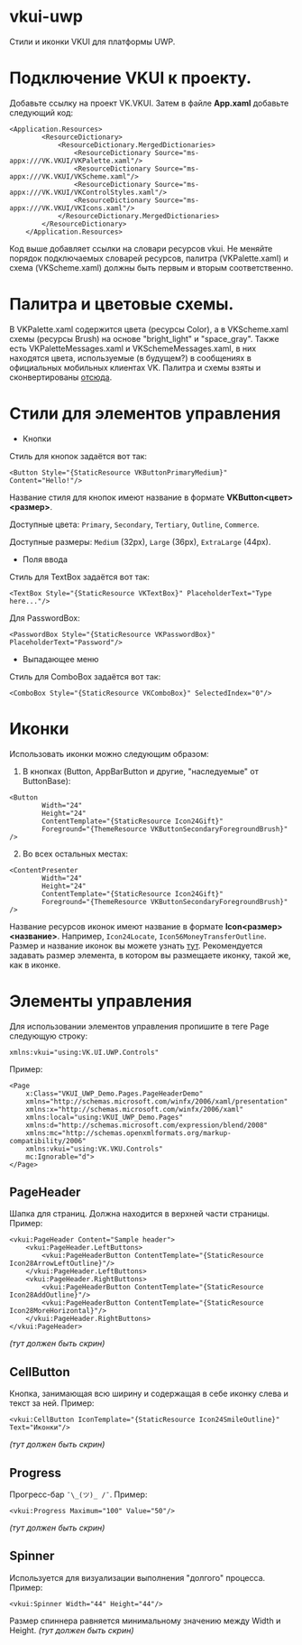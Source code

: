 # vkui-uwp
Стили и иконки VKUI для платформы UWP.

# Подключение VKUI к проекту.
Добавьте ссылку на проект VK.VKUI. Затем в файле **App.xaml** добавьте следующий код:

``` xaml
<Application.Resources>
        <ResourceDictionary>
            <ResourceDictionary.MergedDictionaries>
                <ResourceDictionary Source="ms-appx:///VK.VKUI/VKPalette.xaml"/>
                <ResourceDictionary Source="ms-appx:///VK.VKUI/VKScheme.xaml"/>
                <ResourceDictionary Source="ms-appx:///VK.VKUI/VKControlStyles.xaml"/>
                <ResourceDictionary Source="ms-appx:///VK.VKUI/VKIcons.xaml"/>
            </ResourceDictionary.MergedDictionaries>
        </ResourceDictionary>
    </Application.Resources>
```
Код выше добавляет ссылки на словари ресурсов vkui. Не меняйте порядок подключаемых словарей ресурсов, палитра (VKPalette.xaml) и схема (VKScheme.xaml) должны быть первым и вторым соответственно.

# Палитра и цветовые схемы.
В VKPalette.xaml содержится цвета (ресурсы Color), а в VKScheme.xaml  схемы (ресурсы Brush) на основе "bright_light" и "space_gray". Также есть VKPaletteMessages.xaml и VKSchemeMessages.xaml, в них находятся цвета, используемые (в будущем?) в сообщениях в официальных мобильных клиентах VK.
Палитра и схемы взяты и сконвертированы [отсюда](https://github.com/VKCOM/Appearance "Appearance").

# Стили для элементов управления
* Кнопки

Стиль для кнопок задаётся вот так:
``` xaml
<Button Style="{StaticResource VKButtonPrimaryMedium}" Content="Hello!"/>
```
Название стиля для кнопок имеют название в формате **VKButton<цвет><размер>**. 

Доступные цвета: ```Primary```, ```Secondary```, ```Tertiary```, ```Outline```, ```Commerce```.

Доступные размеры: ```Medium``` (32px), ```Large``` (36px), ```ExtraLarge``` (44px).

* Поля ввода

Стиль для TextBox задаётся вот так:
``` xaml
<TextBox Style="{StaticResource VKTextBox}" PlaceholderText="Type here..."/>
```
Для PasswordBox:
``` xaml
<PasswordBox Style="{StaticResource VKPasswordBox}" PlaceholderText="Password"/>
```

* Выпадающее меню

Стиль для ComboBox задаётся вот так:
``` xaml
<ComboBox Style="{StaticResource VKComboBox}" SelectedIndex="0"/>
```

# Иконки
Использовать иконки можно следующим образом:
1. В кнопках (Button, AppBarButton и другие, "наследуемые" от ButtonBase):
``` xaml
<Button
        Width="24"
        Height="24"
        ContentTemplate="{StaticResource Icon24Gift}"
        Foreground="{ThemeResource VKButtonSecondaryForegroundBrush}" />
```
2. Во всех остальных местах:
``` xaml
<ContentPresenter
        Width="24"
        Height="24"
        ContentTemplate="{StaticResource Icon24Gift}"
        Foreground="{ThemeResource VKButtonSecondaryForegroundBrush}" />
```

Название ресурсов иконок имеют название в формате **Icon<размер><название>**. Например, ```Icon24Locate```,  ```Icon56MoneyTransferOutline```. Размер и название иконок вы можете узнать [тут](https://vkcom.github.io/icons "VK Icons").
Рекомендуется задавать размер элемента, в котором вы размещаете иконку, такой же, как в иконке.

# Элементы управления
Для использовании элементов управления пропишите в теге Page следующую строку:
``` xaml
xmlns:vkui="using:VK.UI.UWP.Controls"
```
Пример:
``` xaml
<Page
    x:Class="VKUI_UWP_Demo.Pages.PageHeaderDemo"
    xmlns="http://schemas.microsoft.com/winfx/2006/xaml/presentation"
    xmlns:x="http://schemas.microsoft.com/winfx/2006/xaml"
    xmlns:local="using:VKUI_UWP_Demo.Pages"
    xmlns:d="http://schemas.microsoft.com/expression/blend/2008"
    xmlns:mc="http://schemas.openxmlformats.org/markup-compatibility/2006"
    xmlns:vkui="using:VK.VKU.Controls"
    mc:Ignorable="d">
</Page>
```

## PageHeader
Шапка для страниц. Должна находится в верхней части страницы. Пример:
``` xaml
<vkui:PageHeader Content="Sample header">
    <vkui:PageHeader.LeftButtons>
        <vkui:PageHeaderButton ContentTemplate="{StaticResource Icon28ArrowLeftOutline}"/>
    </vkui:PageHeader.LeftButtons>
    <vkui:PageHeader.RightButtons>
        <vkui:PageHeaderButton ContentTemplate="{StaticResource Icon28AddOutline}"/>
        <vkui:PageHeaderButton ContentTemplate="{StaticResource Icon28MoreHorizontal}"/>
    </vkui:PageHeader.RightButtons>
</vkui:PageHeader>
```
*(тут должен быть скрин)*

## CellButton
Кнопка, занимающая всю ширину и содержащая в себе иконку слева и текст за ней. Пример:
``` xaml
<vkui:CellButton IconTemplate="{StaticResource Icon24SmileOutline}" Text="Иконки"/>
```
*(тут должен быть скрин)*

## Progress
Прогресс-бар `¯\_(ツ)_ /¯`. Пример:
``` xaml
<vkui:Progress Maximum="100" Value="50"/>
```
*(тут должен быть скрин)*

## Spinner
Используется для визуализации выполнения "долгого" процесса. Пример:
``` xaml
<vkui:Spinner Width="44" Height="44"/>
```
Размер спиннера равняется минимальному значению между Width и Height.
*(тут должен быть скрин)*
